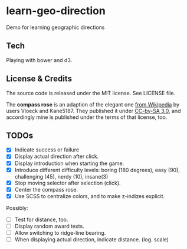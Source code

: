 learn-geo-direction
===================

Demo for learning geographic directions

Tech
----

Playing with bower and d3.

License & Credits
-----------------

The source code is released under the MIT license. See LICENSE file.

The **compass rose** is an adaption of the elegant one [from Wikipedia](http://en.wikipedia.org/wiki/File:Windrose.svg) by users Vloeck and Kane5187. They published it under [CC-by-SA 3.0](http://creativecommons.org/licenses/by-sa/3.0/deed.en), and accordingly mine is published under the terms of that license, too.

TODOs
-----

- [X] Indicate success or failure
- [X] Display actual direction after click.
- [X] Display introduction when starting the game.
- [X] Introduce different difficulty levels: boring (180 degrees), easy (90), challenging (45), nerdy (10), insane(3)
- [X] Stop moving selector after selection (click).
- [X] Center the compass rose.
- [X] Use SCSS to centralize colors, and to make z-indizes explicit.

Possibly:
- [ ] Test for distance, too.
- [ ] Display random award texts.
- [ ] Allow switching to ridge-line bearing.
- [ ] When displaying actual direction, indicate distance. (log. scale)
